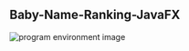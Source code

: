 ## Baby-Name-Ranking-JavaFX

<img src ="https://user-images.githubusercontent.com/65363069/103956049-b2bfa800-5115-11eb-9b47-897d93aceacf.png" alt="program environment image"/>
